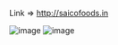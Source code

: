 Link =>   http://saicofoods.in


![image](https://user-images.githubusercontent.com/101416092/204081572-cb336f0e-4952-4da7-acd8-da54edb2a7df.png)
![image](https://user-images.githubusercontent.com/101416092/204081601-3812f0c8-cbae-4b3b-b8c3-d955d43fe010.png)

